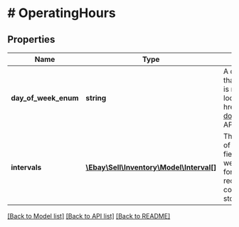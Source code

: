 # # OperatingHours

## Properties

Name | Type | Description | Notes
------------ | ------------- | ------------- | -------------
**day_of_week_enum** | **string** | A dayOfWeekEnum value is required for each day of the week that the store location has regular operating hours. This field is returned if operating hours are defined for the store location. For implementation help, refer to &lt;a href&#x3D;&#39;https://developer.ebay.com/api-docs/sell/inventory/types/api:DayOfWeekEnum&#39;&gt;eBay API documentation&lt;/a&gt; | [optional]
**intervals** | [**\Ebay\Sell\Inventory\Model\Interval[]**](Interval.md) | This container is used to define the opening and closing times of a store&#39;s working day (defined in the dayOfWeekEnum field). An intervals container is needed for each day of the week that the store location is open. If a store location closes for lunch (or any other period during the day) and then reopens, multiple open and close pairs are needed This container is returned if operating hours are defined for the store location. | [optional]

[[Back to Model list]](../../README.md#models) [[Back to API list]](../../README.md#endpoints) [[Back to README]](../../README.md)
